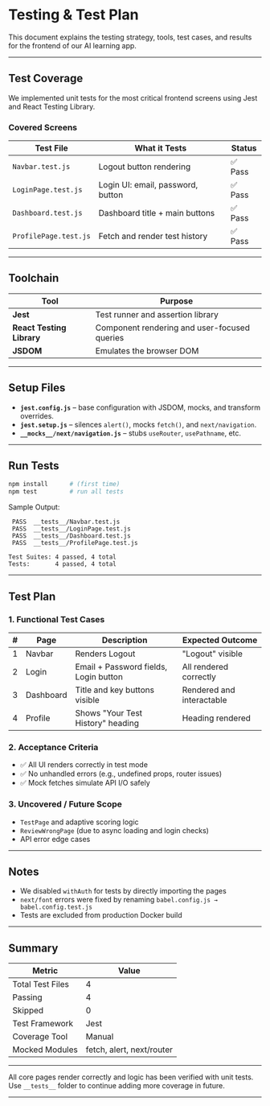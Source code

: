 # Testing & Test Plan

This document explains the testing strategy, tools, test cases, and results for the frontend of our AI learning app.

---

## Test Coverage

We implemented unit tests for the most critical frontend screens using Jest and React Testing Library.

### Covered Screens

| Test File                  | What it Tests                                   | Status |
|---------------------------|--------------------------------------------------|--------|
| `Navbar.test.js`          | Logout button rendering                          | ✅ Pass |
| `LoginPage.test.js`       | Login UI: email, password, button                | ✅ Pass |
| `Dashboard.test.js`       | Dashboard title + main buttons                   | ✅ Pass |
| `ProfilePage.test.js`     | Fetch and render test history                    | ✅ Pass |

---

## Toolchain

| Tool                      | Purpose                                        |
|---------------------------|------------------------------------------------|
| **Jest**                  | Test runner and assertion library             |
| **React Testing Library** | Component rendering and user-focused queries  |
| **JSDOM**                 | Emulates the browser DOM                      |

---

## Setup Files

- **`jest.config.js`** – base configuration with JSDOM, mocks, and transform overrides.
- **`jest.setup.js`** – silences `alert()`, mocks `fetch()`, and `next/navigation`.
- **`__mocks__/next/navigation.js`** – stubs `useRouter`, `usePathname`, etc.

---

## Run Tests

```bash
npm install      # (first time)
npm test         # run all tests
```

Sample Output:

```
 PASS  __tests__/Navbar.test.js
 PASS  __tests__/LoginPage.test.js
 PASS  __tests__/Dashboard.test.js
 PASS  __tests__/ProfilePage.test.js

Test Suites: 4 passed, 4 total
Tests:       4 passed, 4 total
```

---

## Test Plan

### 1. Functional Test Cases

| # | Page         | Description                                | Expected Outcome                    |
|---|--------------|--------------------------------------------|-------------------------------------|
| 1 | Navbar       | Renders Logout                             | "Logout" visible                    |
| 2 | Login        | Email + Password fields, Login button      | All rendered correctly              |
| 3 | Dashboard    | Title and key buttons visible              | Rendered and interactable           |
| 4 | Profile      | Shows "Your Test History" heading          | Heading rendered                    |

### 2. Acceptance Criteria

- ✅ All UI renders correctly in test mode
- ✅ No unhandled errors (e.g., undefined props, router issues)
- ✅ Mock fetches simulate API I/O safely

### 3. Uncovered / Future Scope

- `TestPage` and adaptive scoring logic
- `ReviewWrongPage` (due to async loading and login checks)
- API error edge cases

---

## Notes

- We disabled `withAuth` for tests by directly importing the pages
- `next/font` errors were fixed by renaming `babel.config.js → babel.config.test.js`
- Tests are excluded from production Docker build

---

## Summary

| Metric              | Value   |
|---------------------|---------|
| Total Test Files    | 4       |
| Passing             | 4       |
| Skipped             | 0       |
| Test Framework      | Jest    |
| Coverage Tool       | Manual  |
| Mocked Modules      | fetch, alert, next/router |

---

All core pages render correctly and logic has been verified with unit tests.
Use `__tests__` folder to continue adding more coverage in future.

---